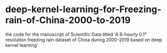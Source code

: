 # deep-kernel-learning-for-Freezing-rain-of-China-2000-to-2019
the code for the manuscript of Scientific Data titled 'A 6-hourly 0.1° resolution freezing rain dataset of China during 2000-2019 based on deep kernel learning'.
